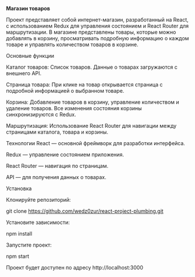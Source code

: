 **Магазин товаров**

Проект представляет собой интернет-магазин, разработанный на React, с использованием Redux для управления состоянием и React Router для маршрутизации. В магазине представлены товары, которые можно добавлять в корзину, просматривать подробную информацию о каждом товаре и управлять количеством товаров в корзине.

Основные функции

Каталог товаров: Список товаров. Данные о товарах загружаются с внешнего API.

Страница товара: При клике на товар открывается страница с подробной информацией о выбранном товаре.

Корзина: Добавление товаров в корзину, управление количеством и удаление товаров. Все изменения состояния корзины синхронизируются с Redux.

Маршрутизация: Использование React Router для навигации между страницами каталога, товара и корзины.


Технологии
React — основной фреймворк для разработки интерфейса.

Redux — управление состоянием приложения.

React Router — навигация по страницам.

API — для получения данных о товарах.




Установка

Клонируйте репозиторий:

git clone https://github.com/wedz0zur/react-project-plumbing.git

Установите зависимости:

npm install

Запустите проект:

npm start

Проект будет доступен по адресу http://localhost:3000

